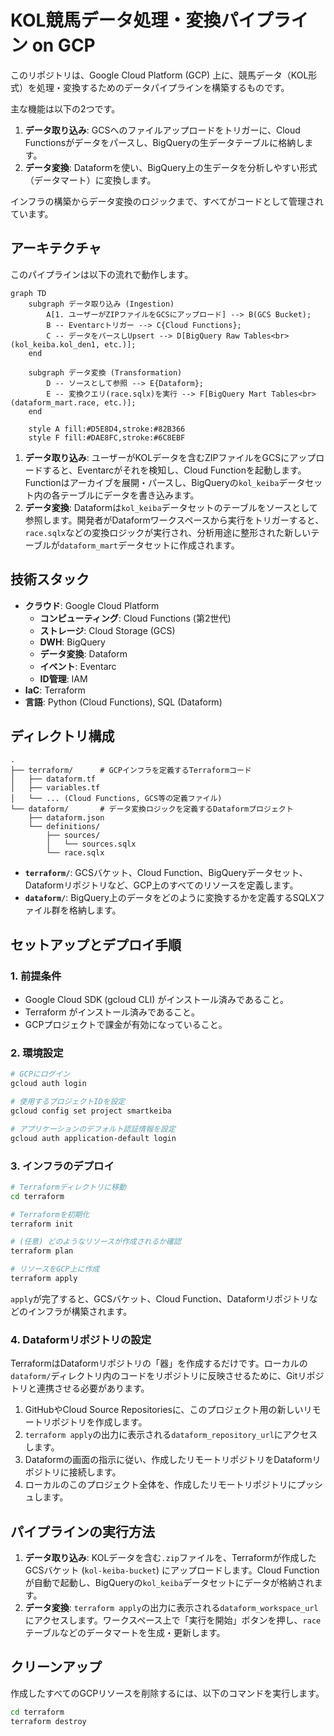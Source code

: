 # KOL競馬データ処理・変換パイプライン on GCP

このリポジトリは、Google Cloud Platform (GCP) 上に、競馬データ（KOL形式）を処理・変換するためのデータパイプラインを構築するものです。

主な機能は以下の2つです。
1.  **データ取り込み**: GCSへのファイルアップロードをトリガーに、Cloud Functionsがデータをパースし、BigQueryの生データテーブルに格納します。
2.  **データ変換**: Dataformを使い、BigQuery上の生データを分析しやすい形式（データマート）に変換します。

インフラの構築からデータ変換のロジックまで、すべてがコードとして管理されています。

## アーキテクチャ

このパイプラインは以下の流れで動作します。

```mermaid
graph TD
    subgraph データ取り込み (Ingestion)
        A[1. ユーザーがZIPファイルをGCSにアップロード] --> B(GCS Bucket);
        B -- Eventarcトリガー --> C{Cloud Functions};
        C -- データをパースしUpsert --> D[BigQuery Raw Tables<br>(kol_keiba.kol_den1, etc.)];
    end

    subgraph データ変換 (Transformation)
        D -- ソースとして参照 --> E{Dataform};
        E -- 変換クエリ(race.sqlx)を実行 --> F[BigQuery Mart Tables<br>(dataform_mart.race, etc.)];
    end

    style A fill:#D5E8D4,stroke:#82B366
    style F fill:#DAE8FC,stroke:#6C8EBF
```

1.  **データ取り込み**: ユーザーがKOLデータを含むZIPファイルをGCSにアップロードすると、Eventarcがそれを検知し、Cloud Functionを起動します。Functionはアーカイブを展開・パースし、BigQueryの`kol_keiba`データセット内の各テーブルにデータを書き込みます。
2.  **データ変換**: Dataformは`kol_keiba`データセットのテーブルをソースとして参照します。開発者がDataformワークスペースから実行をトリガーすると、`race.sqlx`などの変換ロジックが実行され、分析用途に整形された新しいテーブルが`dataform_mart`データセットに作成されます。

## 技術スタック

- **クラウド**: Google Cloud Platform
  - **コンピューティング**: Cloud Functions (第2世代)
  - **ストレージ**: Cloud Storage (GCS)
  - **DWH**: BigQuery
  - **データ変換**: Dataform
  - **イベント**: Eventarc
  - **ID管理**: IAM
- **IaC**: Terraform
- **言語**: Python (Cloud Functions), SQL (Dataform)

## ディレクトリ構成

```
.
├── terraform/      # GCPインフラを定義するTerraformコード
│   ├── dataform.tf
│   ├── variables.tf
│   └── ... (Cloud Functions, GCS等の定義ファイル)
└── dataform/       # データ変換ロジックを定義するDataformプロジェクト
    ├── dataform.json
    └── definitions/
        ├── sources/
        │   └── sources.sqlx
        └── race.sqlx
```

- **`terraform/`**: GCSバケット、Cloud Function、BigQueryデータセット、Dataformリポジトリなど、GCP上のすべてのリソースを定義します。
- **`dataform/`**: BigQuery上のデータをどのように変換するかを定義するSQLXファイル群を格納します。

## セットアップとデプロイ手順

### 1. 前提条件

- Google Cloud SDK (gcloud CLI) がインストール済みであること。
- Terraform がインストール済みであること。
- GCPプロジェクトで課金が有効になっていること。

### 2. 環境設定

```bash
# GCPにログイン
gcloud auth login

# 使用するプロジェクトIDを設定
gcloud config set project smartkeiba

# アプリケーションのデフォルト認証情報を設定
gcloud auth application-default login
```

### 3. インフラのデプロイ

```bash
# Terraformディレクトリに移動
cd terraform

# Terraformを初期化
terraform init

# (任意) どのようなリソースが作成されるか確認
terraform plan

# リソースをGCP上に作成
terraform apply
```
`apply`が完了すると、GCSバケット、Cloud Function、Dataformリポジトリなどのインフラが構築されます。

### 4. Dataformリポジトリの設定

TerraformはDataformリポジトリの「器」を作成するだけです。ローカルの`dataform/`ディレクトリ内のコードをリポジトリに反映させるために、Gitリポジトリと連携させる必要があります。

1.  GitHubやCloud Source Repositoriesに、このプロジェクト用の新しいリモートリポジトリを作成します。
2.  `terraform apply`の出力に表示される`dataform_repository_url`にアクセスします。
3.  Dataformの画面の指示に従い、作成したリモートリポジトリをDataformリポジトリに接続します。
4.  ローカルのこのプロジェクト全体を、作成したリモートリポジトリにプッシュします。

## パイプラインの実行方法

1.  **データ取り込み**: KOLデータを含む`.zip`ファイルを、Terraformが作成したGCSバケット (`kol-keiba-bucket`) にアップロードします。Cloud Functionが自動で起動し、BigQueryの`kol_keiba`データセットにデータが格納されます。
2.  **データ変換**: `terraform apply`の出力に表示される`dataform_workspace_url`にアクセスします。ワークスペース上で「実行を開始」ボタンを押し、`race`テーブルなどのデータマートを生成・更新します。

## クリーンアップ

作成したすべてのGCPリソースを削除するには、以下のコマンドを実行します。

```bash
cd terraform
terraform destroy
```